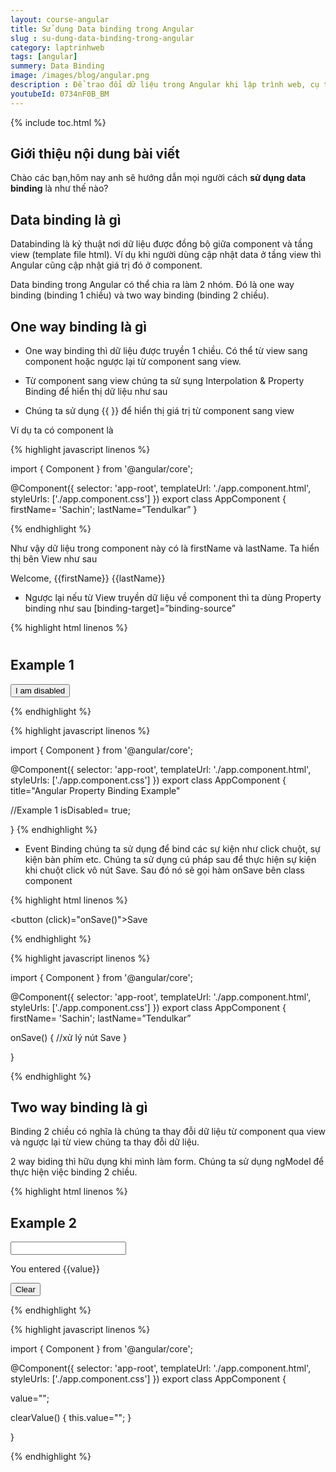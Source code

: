 ```yaml
---
layout: course-angular
title: Sử dụng Data binding trong Angular  
slug : su-dung-data-binding-trong-angular
category: laptrinhweb
tags: [angular]
summery: Data Binding   
image: /images/blog/angular.png
description : Để trao đổi dữ liệu trong Angular khi lập trình web, cụ thể là đồng bộ giữa component và tầng view (template file html). Lập trình viên sẽ sử dụng kĩ thuật Data binding khi muốn cập nhật data ở cả hai. Data binding trong Angular framework gồm 2 nhóm là one way binding và two way binding. Bài viết dưới đây sẽ giới thiệu về Databinding trong Angular là gì? Đồng thời trình bày để người đọc hiểu được One way binding và Two way binding trong Angular là gì? Cách để thao tác với kĩ thuật data binding trong dự án Angular như thế nào?
youtubeId: 0734nF0B_BM
---
```


{% include toc.html %}

## **Giới thiệu nội dung bài viết**

Chào các bạn,hôm nay anh sẽ hướng dẫn mọi người cách <b>sử dụng data binding</b> là như thế nào?

## **Data binding là gì**

Databinding là kỷ thuật nơi dữ liệu được đồng bộ giữa component và tầng view (template file html). Ví dụ khi người dùng cập nhật data ở tầng view thì Angular cũng cập nhật giá trị đó ở component.

Data binding trong Angular có thể chia ra làm 2 nhóm. Đó là one way binding (binding 1 chiều) và two way binding (binding 2 chiều).

## **One way binding là gì**

- One way binding thì dữ liệu được truyền 1 chiều. Có thể từ view sang component hoặc ngược lại từ component sang view.

- Từ component sang view chúng ta sử sụng Interpolation & Property Binding để hiển thị dữ liệu như sau
+ Chúng ta sử dụng {{ }} để hiển thị giá trị từ component sang view

Ví dụ ta có component là 

{% highlight javascript  linenos %}

import { Component } from '@angular/core';
 
@Component({
  selector: 'app-root',
  templateUrl: './app.component.html',
  styleUrls: ['./app.component.css']
})
export class AppComponent {
  firstName= 'Sachin';
  lastName=”Tendulkar”
}

{% endhighlight %}

Như vậy dữ liệu trong component này có là firstName và lastName. Ta hiển thị bên View như sau



Welcome, {{firstName}} {{lastName}}


- Ngược lại nếu từ View truyền dữ liệu về component thì ta dùng Property binding như sau [binding-target]=”binding-source”

{% highlight html  linenos %}

<h1 [innerText]="title"></h1>
<h2>Example 1</h2>
<button [disabled]="isDisabled">I am disabled</button>

{% endhighlight %}

{% highlight javascript  linenos %}

import { Component } from '@angular/core';
 
@Component({
  selector: 'app-root',
  templateUrl: './app.component.html',
  styleUrls: ['./app.component.css']
})
export class AppComponent {
  title="Angular Property Binding Example"
  
  //Example 1
  isDisabled= true;
 
}
{% endhighlight %}

- Event Binding chúng ta sử dụng để bind các sự kiện như click chuột, sự kiện bàn phím etc. Chúng ta sử dụng cú pháp sau để thực hiện sự kiện khi chuột click vô nút Save. Sau đó nó sẽ gọi hàm onSave bên class component

{% highlight html  linenos %}

<button (click)="onSave()">Save</button>

{% endhighlight %}

{% highlight javascript  linenos %}

import { Component } from '@angular/core';
 
@Component({
  selector: 'app-root',
  templateUrl: './app.component.html',
  styleUrls: ['./app.component.css']
})
export class AppComponent {
  firstName= 'Sachin';
  lastName=”Tendulkar”

  onSave() {
    //xử lý nút Save
  }

}

{% endhighlight %}

## **Two way binding là gì**

Binding 2 chiều có nghĩa là chúng ta thay đỗi dữ liệu từ component qua view và ngược lại từ view chúng ta thay đỗi dữ liệu. 

2 way biding thì hữu dụng khi mình làm form. Chúng ta sử dụng ngModel để thực hiện việc binding 2 chiều.

{% highlight html  linenos %}

<h2>Example 2</h2>
<input type="text" name="value" [(ngModel)]="value">
<p> You entered {{value}}</p>
<button (click)="clearValue()">Clear</button>

{% endhighlight %}


{% highlight javascript  linenos %}

import { Component } from '@angular/core';
 
@Component({
  selector: 'app-root',
  templateUrl: './app.component.html',
  styleUrls: ['./app.component.css']
})
export class AppComponent {

  value="";

  clearValue() {
   this.value="";
 }

}

{% endhighlight %}









